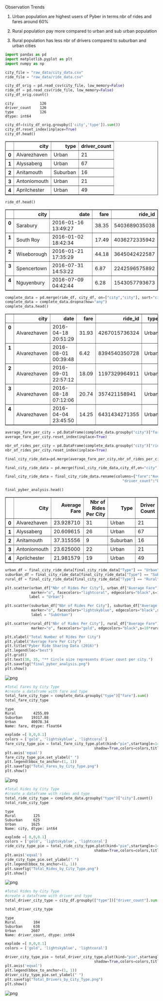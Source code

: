 
Observation Trends
1) Urban population are highest users of Pyber in terms nbr of rides and fares around 60%

2) Rural population pay more compared to urban and sub urban population

3) Rural population has less nbr of drivers compared to suburban and urban cities


```python
import pandas as pd
import matplotlib.pyplot as plt
import numpy as np
```


```python
city_file = "raw_data/city_data.csv"
ride_file = "raw_data/ride_data.csv"

city_df_orig = pd.read_csv(city_file, low_memory=False)
ride_df = pd.read_csv(ride_file, low_memory=False)
city_df_orig.count()
```




    city            126
    driver_count    126
    type            126
    dtype: int64




```python
city_df=(city_df_orig.groupby(['city','type']).sum())
city_df.reset_index(inplace=True)
city_df.head()
```




<div>
<style>
    .dataframe thead tr:only-child th {
        text-align: right;
    }

    .dataframe thead th {
        text-align: left;
    }

    .dataframe tbody tr th {
        vertical-align: top;
    }
</style>
<table border="1" class="dataframe">
  <thead>
    <tr style="text-align: right;">
      <th></th>
      <th>city</th>
      <th>type</th>
      <th>driver_count</th>
    </tr>
  </thead>
  <tbody>
    <tr>
      <th>0</th>
      <td>Alvarezhaven</td>
      <td>Urban</td>
      <td>21</td>
    </tr>
    <tr>
      <th>1</th>
      <td>Alyssaberg</td>
      <td>Urban</td>
      <td>67</td>
    </tr>
    <tr>
      <th>2</th>
      <td>Anitamouth</td>
      <td>Suburban</td>
      <td>16</td>
    </tr>
    <tr>
      <th>3</th>
      <td>Antoniomouth</td>
      <td>Urban</td>
      <td>21</td>
    </tr>
    <tr>
      <th>4</th>
      <td>Aprilchester</td>
      <td>Urban</td>
      <td>49</td>
    </tr>
  </tbody>
</table>
</div>




```python
ride_df.head()
```




<div>
<style>
    .dataframe thead tr:only-child th {
        text-align: right;
    }

    .dataframe thead th {
        text-align: left;
    }

    .dataframe tbody tr th {
        vertical-align: top;
    }
</style>
<table border="1" class="dataframe">
  <thead>
    <tr style="text-align: right;">
      <th></th>
      <th>city</th>
      <th>date</th>
      <th>fare</th>
      <th>ride_id</th>
    </tr>
  </thead>
  <tbody>
    <tr>
      <th>0</th>
      <td>Sarabury</td>
      <td>2016-01-16 13:49:27</td>
      <td>38.35</td>
      <td>5403689035038</td>
    </tr>
    <tr>
      <th>1</th>
      <td>South Roy</td>
      <td>2016-01-02 18:42:34</td>
      <td>17.49</td>
      <td>4036272335942</td>
    </tr>
    <tr>
      <th>2</th>
      <td>Wiseborough</td>
      <td>2016-01-21 17:35:29</td>
      <td>44.18</td>
      <td>3645042422587</td>
    </tr>
    <tr>
      <th>3</th>
      <td>Spencertown</td>
      <td>2016-07-31 14:53:22</td>
      <td>6.87</td>
      <td>2242596575892</td>
    </tr>
    <tr>
      <th>4</th>
      <td>Nguyenbury</td>
      <td>2016-07-09 04:42:44</td>
      <td>6.28</td>
      <td>1543057793673</td>
    </tr>
  </tbody>
</table>
</div>




```python
complete_data = pd.merge(ride_df, city_df, on=["city","city"], sort="city")
complete_data = complete_data.dropna(how="any")
complete_data.head()
```




<div>
<style>
    .dataframe thead tr:only-child th {
        text-align: right;
    }

    .dataframe thead th {
        text-align: left;
    }

    .dataframe tbody tr th {
        vertical-align: top;
    }
</style>
<table border="1" class="dataframe">
  <thead>
    <tr style="text-align: right;">
      <th></th>
      <th>city</th>
      <th>date</th>
      <th>fare</th>
      <th>ride_id</th>
      <th>type</th>
      <th>driver_count</th>
    </tr>
  </thead>
  <tbody>
    <tr>
      <th>0</th>
      <td>Alvarezhaven</td>
      <td>2016-04-18 20:51:29</td>
      <td>31.93</td>
      <td>4267015736324</td>
      <td>Urban</td>
      <td>21</td>
    </tr>
    <tr>
      <th>1</th>
      <td>Alvarezhaven</td>
      <td>2016-08-01 00:39:48</td>
      <td>6.42</td>
      <td>8394540350728</td>
      <td>Urban</td>
      <td>21</td>
    </tr>
    <tr>
      <th>2</th>
      <td>Alvarezhaven</td>
      <td>2016-09-01 22:57:12</td>
      <td>18.09</td>
      <td>1197329964911</td>
      <td>Urban</td>
      <td>21</td>
    </tr>
    <tr>
      <th>3</th>
      <td>Alvarezhaven</td>
      <td>2016-08-18 07:12:06</td>
      <td>20.74</td>
      <td>357421158941</td>
      <td>Urban</td>
      <td>21</td>
    </tr>
    <tr>
      <th>4</th>
      <td>Alvarezhaven</td>
      <td>2016-04-04 23:45:50</td>
      <td>14.25</td>
      <td>6431434271355</td>
      <td>Urban</td>
      <td>21</td>
    </tr>
  </tbody>
</table>
</div>




```python
average_fare_per_city = pd.DataFrame(complete_data.groupby("city")["fare"].mean())
average_fare_per_city.reset_index(inplace=True)

nbr_of_rides_per_city = pd.DataFrame(complete_data.groupby("city")["ride_id"].count())
nbr_of_rides_per_city.reset_index(inplace=True)

final_city_ride_data=pd.merge(average_fare_per_city,nbr_of_rides_per_city,on="city")

final_city_ride_data = pd.merge(final_city_ride_data,city_df,on="city")

final_city_ride_data = final_city_ride_data.rename(columns={"fare":"Average Fare","ride_id":"Nbr of Rides Per City",
                                                      "driver_count":"Driver Count","type":"Type","city":"City"})

final_pyber_analysis.head()
```




<div>
<style>
    .dataframe thead tr:only-child th {
        text-align: right;
    }

    .dataframe thead th {
        text-align: left;
    }

    .dataframe tbody tr th {
        vertical-align: top;
    }
</style>
<table border="1" class="dataframe">
  <thead>
    <tr style="text-align: right;">
      <th></th>
      <th>City</th>
      <th>Average Fare</th>
      <th>Nbr of Rides Per City</th>
      <th>Type</th>
      <th>Driver Count</th>
    </tr>
  </thead>
  <tbody>
    <tr>
      <th>0</th>
      <td>Alvarezhaven</td>
      <td>23.928710</td>
      <td>31</td>
      <td>Urban</td>
      <td>21</td>
    </tr>
    <tr>
      <th>1</th>
      <td>Alyssaberg</td>
      <td>20.609615</td>
      <td>26</td>
      <td>Urban</td>
      <td>67</td>
    </tr>
    <tr>
      <th>2</th>
      <td>Anitamouth</td>
      <td>37.315556</td>
      <td>9</td>
      <td>Suburban</td>
      <td>16</td>
    </tr>
    <tr>
      <th>3</th>
      <td>Antoniomouth</td>
      <td>23.625000</td>
      <td>22</td>
      <td>Urban</td>
      <td>21</td>
    </tr>
    <tr>
      <th>4</th>
      <td>Aprilchester</td>
      <td>21.981579</td>
      <td>19</td>
      <td>Urban</td>
      <td>49</td>
    </tr>
  </tbody>
</table>
</div>




```python
urban_df = final_city_ride_data[final_city_ride_data["Type"] == "Urban"]
suburban_df = final_city_ride_data[final_city_ride_data["Type"] == "Suburban"]
rural_df = final_city_ride_data[final_city_ride_data["Type"] == "Rural"]
```


```python
plt.scatter(urban_df["Nbr of Rides Per City"], urban_df["Average Fare"], 
            marker="o", facecolors="lightcoral", edgecolors="black",s=10*urban_df["Driver Count"], alpha=0.75,
           label = "Urban")

plt.scatter(suburban_df["Nbr of Rides Per City"], suburban_df["Average Fare"], 
            marker="o", facecolors="lightskyblue", edgecolors="black",s=10*suburban_df["Driver Count"], alpha=0.75,
            label = "SubUrban")

plt.scatter(rural_df["Nbr of Rides Per City"], rural_df["Average Fare"], 
            marker="o", facecolors="gold", edgecolors="black",s=10*rural_df["Driver Count"], alpha=0.75,label = "Rural")

plt.xlabel("Total Number of Rides Per City")
plt.ylabel("Average Fare Per City")
plt.title("Pyber Ride Sharing Data (2016)")
plt.legend(loc="best")
plt.grid()
plt.text(38, 35, "** Circle size represents driver count per city.")
plt.savefig("final_pyber_analysis.png")
plt.show()
```


![png](output_8_0.png)



```python
#Total Fares by City Type
#create a dataframe with fare and type
total_fare_city_type = complete_data.groupby("type")["fare"].sum()
total_fare_city_type
```




    type
    Rural        4255.09
    Suburban    19317.88
    Urban       40078.34
    Name: fare, dtype: float64




```python
explode =[ 0,0,0.1]
colors = ['gold', 'lightskyblue', 'lightcoral']
fare_city_type_pie = total_fare_city_type.plot(kind="pie",startangle=140,autopct="%1.1f%%",explode=explode,
                                         shadow=True,colors=colors,title="% of Total Fares City Type")
plt.axis('equal')
fare_city_type_pie.set_ylabel(" ")
plt.legend(bbox_to_anchor=(1, 1))
plt.savefig("Total_Fares_by_City_Type.png")
plt.show()
```


![png](output_10_0.png)



```python
#Total Rides by City Type
#create a dataframe with rides and type
total_ride_city_type = complete_data.groupby("type")["city"].count()
total_ride_city_type
```




    type
    Rural        125
    Suburban     625
    Urban       1625
    Name: city, dtype: int64




```python
explode =[ 0,0,0.1]
colors = ['gold', 'lightskyblue', 'lightcoral']
ride_city_type_pie = total_ride_city_type.plot(kind="pie",startangle=140,autopct="%1.1f%%",explode=explode,
                                         shadow=True,colors=colors,title="% of Total Rides City Type")
plt.axis('equal')
ride_city_type_pie.set_ylabel(" ")
plt.legend(bbox_to_anchor=(1, 1))
plt.savefig("Total_Rides_by_City_Type.png")
plt.show()

```


![png](output_12_0.png)



```python
#Total Rides by City Type
#create a dataframe with driver and type
total_driver_city_type = city_df.groupby(["type"])["driver_count"].sum()

total_driver_city_type
```




    type
    Rural        104
    Suburban     638
    Urban       2607
    Name: driver_count, dtype: int64




```python
explode =[ 0,0,0.1]
colors = ['gold', 'lightskyblue', 'lightcoral']

driver_city_type_pie = total_driver_city_type.plot(kind="pie",startangle=140,autopct="%1.1f%%",explode=explode,
                                         shadow=True,colors=colors,title="% of Total Drivers by City Type",pctdistance=0.80)
plt.axis('equal')
plt.legend(bbox_to_anchor=(1, 1))
driver_city_type_pie.set_ylabel(" ")
plt.savefig("Total_Drivers_by_City_Type.png")
plt.show()
```


![png](output_14_0.png)

